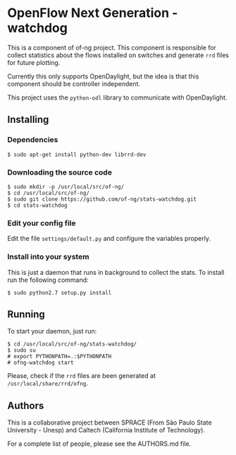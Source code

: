 # OpenFlow Next Generation - watchdog

This is a component of of-ng project. This component is responsible for collect
statistics about the flows installed on switches and generate `rrd` files for future plotting.

Currently this only supports OpenDaylight, but the idea is that this component
should be controller independent.

This project uses the `python-odl` library to communicate with OpenDaylight.

## Installing

### Dependencies

```
$ sudo apt-get install python-dev librrd-dev
```

### Downloading the source code

```
$ sudo mkdir -p /usr/local/src/of-ng/
$ cd /usr/local/src/of-ng/
$ sudo git clone https://github.com/of-ng/stats-watchdog.git
$ cd stats-watchdog
```

### Edit your config file

Edit the file `settings/default.py` and configure the variables
properly.

### Install into your system

This is just a daemon that runs in background to collect the stats. To install
run the following command:

```
$ sudo python2.7 setup.py install
```

## Running

To start your daemon, just run:

```
$ cd /usr/local/src/of-ng/stats-watchdog/
$ sudo su
# export PYTHONPATH=.:$PYTHONPATH
# ofng-watchdog start 
```

Please, check if the `rrd` files are been generated at
`/usr/local/share/rrd/ofng`.

## Authors

This is a collaborative project between SPRACE (From São Paulo State University
\- Unesp) and Caltech (California Institute of Technology).

For a complete list of people, please see the AUTHORS.md file.
